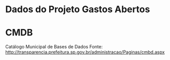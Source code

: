 Dados do Projeto Gastos Abertos
====================

CMDB
====

Catálogo Municipal de Bases de Dados
Fonte: http://transparencia.prefeitura.sp.gov.br/administracao/Paginas/cmbd.aspx
